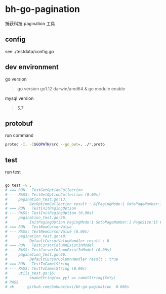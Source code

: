 # bh-go-pagination

捕获科技 pagination 工具

## config

see ./testdata/config.go

## dev environment

go version

> go version go1.12 darwin/amd64 & go module enable

mysql version

> 5.7

## protobuf

run command

```bash
protoc -I. -I$GOPATH/src --go_out=. ./*.proto
```

## test 

run test

```bash

go test -v .
# === RUN   TestGetOptionCollection
# --- PASS: TestGetOptionCollection (0.00s)
#     pagination_test.go:13: 
#          GetOptionCollection result : &{PagingMode:1 GotoPageNumber:1 PageSize:15 CursorColumn:"id" CursorDirection:"desc"  15 0 [] [] false}
# === RUN   TestInitPagingOption
# --- PASS: TestInitPagingOption (0.00s)
#     pagination_test.go:26: 
#          InitPagingOption PagingMode:1 GotoPageNumber:1 PageSize:15 CursorColumn:"id" CursorDirection:"desc" 
# === RUN   TestNewCursorValue
# --- PASS: TestNewCursorValue (0.00s)
#     pagination_test.go:48: 
#          DefaultCursorValueHandler result : 0
# === RUN   TestCursorColumnExistInModel
# --- PASS: TestCursorColumnExistInModel (0.00s)
#     pagination_test.go:66: 
#          DefaultCursorColumnHandler result : true
# === RUN   TestToCamelString
# --- PASS: TestToCamelString (0.00s)
#     utils_test.go:16: 
#          snakeString(xx_yy) => camelString(XxYy)
# PASS
# ok      github.com/buhuoxinxi/bh-go-pagination  0.006s

```